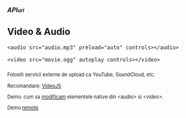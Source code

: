 ##### API<small>uri</small>
## Video &amp; Audio

```
<audio src="audio.mp3" preload="auto" controls></audio>
```

```
<video src="movie.ogg" autoplay controls></video>
```

<p style="margin-top:20px; font-size:80%;">Folositi servicii externe de upload ca YouTube, SoundCloud, etc.</p>
<p style="font-size:80%;">Recomandare: <a href="http://www.videojs.com/">VideoJS</a></p>
<p style="font-size:80%;">Demo: cum sa <a href="video_audio.html">modificam</a> elementele native din <span class="em2">&lt;audio&gt;</span> si <span class="em2">&lt;video&gt;</span>.</p>
<p style="font-size:80%;">Demo <a href="http://webaudiodemos.appspot.com/pitchdetect/index.html">remote</a></p>
